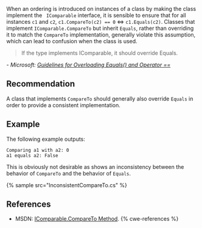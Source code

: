 When an ordering is introduced on instances of a class by making the class implement the ` IComparable` interface, it is sensible to ensure that for all instances `c1` and `c2`, `c1.CompareTo(c2) == 0` &hArr; `c1.Equals(c2)`. Classes that implement `IComparable.CompareTo` but inherit `Equals`, rather than overriding it to match the `CompareTo` implementation, generally violate this assumption, which can lead to confusion when the class is used.

> If the type implements IComparable, it should override Equals.

*- Microsoft: [Guidelines for Overloading Equals() and Operator ==](http://msdn.microsoft.com/en-us/library/ms173147(v=vs.80).aspx)*


## Recommendation
A class that implements `CompareTo` should generally also override `Equals` in order to provide a consistent implementation.


## Example
The following example outputs:

```
Comparing a1 with a2: 0
a1 equals a2: False
```
This is obviously not desirable as shows an inconsistency between the behavior of `CompareTo` and the behavior of `Equals`.

{% sample src="InconsistentCompareTo.cs" %}

## References
* MSDN: [IComparable.CompareTo Method](http://msdn.microsoft.com/en-us/library/system.icomparable.compareto.aspx).
{% cwe-references %}
